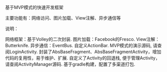 基于MVP模式的快速开发框架

主要功能有：网络访问、图片加载、View注解、异步通信等

说明：

网络框架：基于Volley的二次封装.
图片加载：Facebook的Fresco.
View注解：Butterknife.
异步通信：EventBus.
自定义ActionBar.
MVP模式的演示源码, 请查阅LoginActivity.
封装了AbsBaseFragment、AbsBaseFragmentActivity，增加代码的复用性，易于维护、扩展.
自定义了Activity的回退栈, 便于管理Activity，请查阅ActivityManager源码.
基于gradle构建，配置了多渠道打包.
